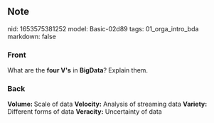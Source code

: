 ## Note
nid: 1653575381252
model: Basic-02d89
tags: 01_orga_intro_bda
markdown: false

### Front
What are the <b>four V's</b> in <b>BigData</b>? Explain them.

### Back
<b>Volume: </b>Scale of data
<b>Velocity:</b> Analysis of streaming data
<b>Variety:</b> Different forms of data
<b>Veracity:</b> Uncertainty of data

